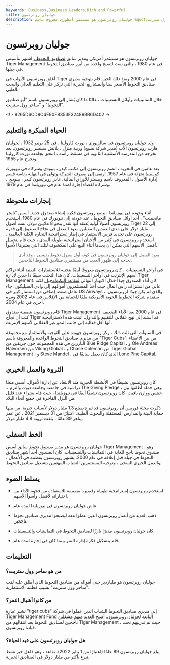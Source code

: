 ```yaml
---
keywords: Business,Business Leaders,Rich and Powerful
title: جوليان روبرتسون
description: جوليان روبرتسون هو مستثمر أسطوري معروف باسم &quot;ساحر وول ستريت&quot; و &quot;أبو صناديق التحوط&quot;.
---
```


# جوليان روبرتسون
جوليان روبرتسون هو مستثمر أمريكي ومدير سابق [لصناديق التحوط ،](/hedgefund) اشتهر بتأسيس Tiger Management في عام 1980 ، والتي نمت لتصبح واحدة من أبرز صناديق التحوط في جيلها.

أغلق روبرتسون الأبواب في Tiger في عام 2000 ومنذ ذلك الحين قام بتوجيه مديري صناديق التحوط الأصغر سنا والمشاريع الخيرية التي تركز على التعليم العالي والبحث الطبي.

خلال الثمانينيات وأوائل التسعينيات ، غالبًا ما كان يُشار إلى روبرتسون باسم "أبو صناديق التحوط" و "ساحر وول ستريت".

<! - 9265D6CD9C4E90F8353E32489BB6D402 ->

## الحياة المبكرة والتعليم

ولد جوليان روبرتسون في سالزبوري ، نورث كارولينا ، في 25 يونيو 1932 ، لجوليان هارت روبرتسون الأب (مدير شركة نسيج) ورببة منزل ، بلانش سبنسر روبرتسون. بعد تخرجه من المدرسة الأسقفية الثانوية في مسقط رأسه ، التحق بجامعة نورث كارولينا وتخرج عام 1955.

بعد عامين في البحرية ، انضم روبرتسون إلى مكتب كيدر ، بيبودي وشركاه في نيويورك كوسيط تجزئة في عام 1957. ارتقى إلى صفوف الشركة وتولى في النهاية رئاسة قسم إدارة الأصول ، المعروف باسم ويبستر للأوراق المالية. غادر روبرتسون كيدر ، بيبودي ، وشركاه لقضاء إجازة لمدة عام في نيوزيلندا في عام 1979.

## إنجازات ملحوظة

أثناء وجوده في نيوزيلندا ، وضع روبرتسون فكرة إنشاء صندوق جديد. أسس "تايجر مانجمنت" ، أحد أوائل صناديق التحوط ، عند عودته إلى نيويورك في عام 1980. استخدم روبرتسون أصولاً أولية يُعتقد أنها تقدر بنحو 8 ملايين دولار. نمت أصول Tiger إلى 22 مليار دولار على مدى العقدين المقبلين. يعود الفضل في نجاح الصندوق إلى قدرة روبرتسون على تحديد فرص الاستثمار في إطار إستراتيجية التجارة [الكلية العالمية .](/globalmacro) استخدم روبرتسون في كثير من الأحيان إستراتيجية طويلة المدى ، حيث قام بتحميل أفضل الأسهم التي يمكن أن يجدها أثناء البيع على المكشوف لتلك التي يعتبرها الأسوأ.

> يعود الفضل إلى جوليان روبرتسون في كونه أول ممول تحوط رئيسي ، وقد أدى نجاحه إلى ظهور العديد من مستثمري صناديق التحوط الناجحين.

>

في أواخر التسعينيات ، كان روبرتسون معروفًا أيضًا بتجنبه للاستثمارات التقنية أثناء تراكم أسهم الإنترنت في أواخر التسعينيات. كان هذا التجنب سيفًا ذا حدين لإدارة Tiger Management. كان أداء الصندوق جيدًا خلال الانهيار النهائي [لفقاعة التكنولوجيا ،](/tech_bubble) لكنه عانى من استنزاف رأس المال حيث أخذ المستثمرون أموالهم إلى وادي السيليكون. جاء عامل ضغط إضافي من استثمار كبير في US Airways ، والذي لم يكن جيدًا لروبرتسون. ستقدم شركة الخطوط الجوية الأمريكية ملفًا للحماية من الإفلاس في عام 2002 ومرة أخرى في عام 2004.

قام روبرتسون بتصفية صندوق Tiger Management في عام 2000 بعد الأداء الضعيف. كتب أن نجاح Tiger قد استند إلى نهج عقلاني للتقييم والتداول. أثبتت هذه الاستراتيجية أنها أقل فعالية إلى جانب النمو غير العقلاني لأسهم الإنترنت.

في السنوات التي تلت ذلك ، ركز روبرتسون جهوده على التوجيه والاستثمار مع مجموعة من مديري صناديق التحوط الواعدة والمعروفة باسم "Tiger Cubs". من بين الأعضاء البارزين في هذه المجموعة جون جريفين من Blue Ridge Capital ، و Ole Andreas Halvorsen من Viking Global ، و Chase Coleman من Tiger Global Management ، و Steve Mandel ، الذي كان يعمل سابقًا في Lone Pine Capital.

## الثروة والعمل الخيري

كان روبرتسون نشيطًا في الأنشطة الخيرية منذ الابتعاد عن إدارة الأموال. أسس منحًا دراسية في جامعته وجامعة ديوك والتزم بـ The Giving Pledge ، وهي حملة أطلقها بيل جيتس ووارن بافيت. كان روبرتسون نشطًا أيضًا في نيوزيلندا ، حيث قام بشراء عدد قليل من النزل الفاخرة في جميع أنحاء البلاد.

ذكرت مجلة فوربس أن روبرتسون قد تبرع بمبلغ 1.3 مليار دولار لأسباب خيرية. من بينها حماية البيئة والمدارس المستقلة والبحوث الطبية. اعتبارًا من 31 ديسمبر 2021 ، عن عمر يناهز 89 عامًا ، بلغت ثروته 4.8 مليار دولار.

## الخط السفلي

جوليان روبرتسون هو مدير صندوق تحوط سابق أسس Tiger Management ، وهو صندوق تحوط ناجح للغاية في الثمانينيات والتسعينيات. كان الصندوق أحد أشهر صناديق التحوط في جيله قبل إغلاقه في عام 2000. يشتهر روبرتسون بفطنته في الأعمال ، والعمل الخيري السخي ، وتوجيه المستثمرين الشباب المهتمين بتشغيل صناديق التحوط.

## يسلط الضوء

- استخدم روبرتسون إستراتيجية طويلة وقصيرة مصممة للاستفادة من فجوة الأداء بين اختياراته لأفضل وأسوأ الأسهم.

- عاش جوليان روبرتسون في نيوزيلندا لمدة عام.

- ذهب العديد من أنصار روبرتسون الذين عملوا معه ليصبحوا مديري صناديق تحوط ناجحين.

- كان جوليان روبرتسون مديرًا بارزًا لصناديق التحوط في الثمانينيات والتسعينيات.

- قام بتشكيل فكرة إدارة النمر بينما كان في إجازة لمدة عام.

## التعليمات

### من هو ساحر وول ستريت؟

جوليان روبرتسون هو ملياردير جنى أمواله من صناديق التحوط الذي أطلق عليه لقب "ساحر وول ستريت" بسبب فطنته الاستثمارية.

### من كانوا أشبال النمر؟

تشير عبارة "tiger cubs" إلى مديري صناديق التحوط الشباب الذين عملوا في شركة Tiger Management Fund التابعة لجوليان روبرتسون. أصبح العديد منهم مشغلين ناجحين لصناديق التحوط بعد انتقالهم من Tiger Management ، حيث تم تدريبهم تحت قيادة روبرتسون.

### هل جوليان روبرتسون على قيد الحياة؟

يبلغ جوليان روبرتسون 89 عامًا (اعتبارًا من 1 يناير 2022). تقاعد ، وهو فاعل خير نشط تبرع بأكثر من مليار دولار في الصناديق الخيرية.


